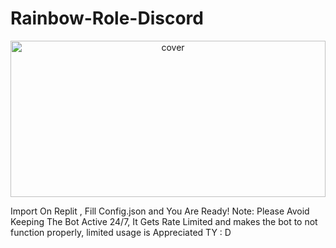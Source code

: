 # Rainbow-Role-Discord

<div align="center">
<img width="100%" height = "250px" src="https://i.pinimg.com/originals/58/33/5f/58335f1892ab425c608a1c32d0314fd2.jpg" alt="cover" />
</div>


Import On Replit , Fill Config.json and You Are Ready!
Note: Please Avoid Keeping The Bot Active 24/7, It Gets Rate Limited and makes the bot to not function properly, limited usage is Appreciated TY : D


